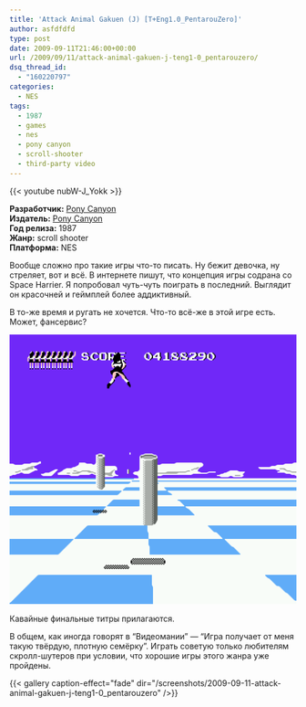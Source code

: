 ```yaml
---
title: 'Attack Animal Gakuen (J) [T+Eng1.0_PentarouZero]'
author: asfdfdfd
type: post
date: 2009-09-11T21:46:00+00:00
url: /2009/09/11/attack-animal-gakuen-j-teng1-0_pentarouzero/
dsq_thread_id:
  - "160220797"
categories:
  - NES
tags:
  - 1987
  - games
  - nes
  - pony canyon
  - scroll-shooter
  - third-party video
---
```

{{< youtube nubW-J_Yokk >}}

**Разработчик:** [Pony Canyon][1]  
**Издатель:** [Pony Canyon][1]  
**Год релиза:** 1987  
**Жанр:** scroll shooter  
**Платформа:** NES

Вообще сложно про такие игры что-то писать. Ну бежит девочка, ну стреляет, вот и всё. В интернете пишут, что концепция игры содрана со Space Harrier. Я попробовал чуть-чуть поиграть в последний. Выглядит он красочней и геймплей более аддиктивный.

В то-же время и ругать не хочется. Что-то всё-же в этой игре есть. Может, фансервис? 

![](/screenshots/2009-09-11-attack-animal-gakuen-j-teng1-0_pentarouzero/AttackAnimalGakuen-00052.png)

Кавайные финальные титры прилагаются.

В общем, как иногда говорят в “Видеомании” — “Игра получает от меня такую твёрдую, плотную семёрку”. Играть советую только любителям скролл-шутеров при условии, что хорошие игры этого жанра уже пройдены.

<!--more-->

{{< gallery caption-effect="fade" dir="/screenshots/2009-09-11-attack-animal-gakuen-j-teng1-0_pentarouzero" />}}

 [1]: https://en.wikipedia.org/wiki/Pony_Canyon
